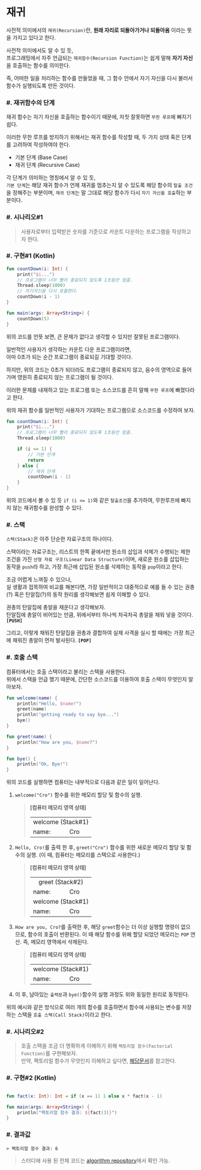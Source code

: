 # 재귀

사전적 의미에서의 `재귀(Recursion)`란, **원래 자리로 되돌아가거나 되돌아옴** 이라는 뜻을 가지고 있다고 한다.

사전적 의미에서도 알 수 있 듯,  
프로그래밍에서 자주 언급되는 `재귀함수(Recursion Function)`는 쉽게 말해 **자기 자신**을 호출하는 함수를 의미한다.

즉, 어떠한 일을 처리하는 함수를 만들었을 때, 그 함수 안에서 자기 자신을 다시 불러서 함수가 실행되도록 만든 것이다.

### \#. 재귀함수의 단계
재귀 함수는 자기 자신을 호출하는 함수이기 때문에, 자칫 잘못하면 `무한 루프`에 빠지기 쉽다.  

이러한 무한 루프를 방지하기 위해서는 재귀 함수를 작성할 때, 두 가지 상태 혹은 단계를 고려하여 작성하여야 한다.

* 기본 단계 (Base Case)
* 재귀 단계 (Recursive Case)

각 단계가 의미하는 명칭에서 알 수 있 듯,  
`기본 단계`는 해당 재귀 함수가 언제 재귀를 멈추는지 알 수 있도록 해당 함수의 `탈출 조건`을 정해주는 부분이며, `재귀 단계`는 말 그대로 해당 함수가 다시 `자기 자신을 호출`하는 부분이다.

### \#. 시나리오#1
> 사용자로부터 입력받은 숫자를 기준으로 카운트 다운하는 프로그램을 작성하고자 한다.

### \#. 구현#1 (Kotlin)
``` kotlin
fun countDown(i: Int) {
    print("$i...")
    // 프로그램이 너무 빨리 종료되지 않도록 1초동안 멈춤.
    Thread.sleep(1000)
    // 자기자신을 다시 호출한다.
    countDown(i - 1)
}

fun main(args: Array<String>) {
    countDown(5)
}
```

위의 코드를 언뜻 보면, 큰 문제가 없다고 생각할 수 있지만 잘못된 프로그램이다.

일반적인 사용자가 생각하는 카운트 다운 프로그램이라면,  
아마 0초가 되는 순간 프로그램이 종료되길 기대할 것이다.

하지만, 위의 코드는 0초가 되더라도 프로그램이 종료되지 않고, 음수의 영역으로 들어가며 영원히 종료되지 않는 프로그램이 될 것이다.

이러한 문제를 내재하고 있는 프로그램 또는 소스코드를 흔히 말해 `무한 루프`에 빠졌다라고 한다.

위의 재귀 함수를 일반적인 사용자가 기대하는 프로그램으로 소스코드를 수정하여 보자.

```kotlin
fun countDown(i: Int) {
    print("$i...")
    // 프로그램이 너무 빨리 종료되지 않도록 1초동안 멈춤.
    Thread.sleep(1000)

    if (i <= 1) {
        // 기본 단계
        return
    } else {
        // 재귀 단계
        countDown(i - 1)
    }
}
```
위의 코드에서 볼 수 있 듯 `if (i <= 1)`와 같은 `탈출조건`을 추가하여, 무한루프에 빠지지 않는 재귀함수를 완성할 수 있다.

### \#. 스택
`스택(Stack)`은 아주 단순한 자료구조의 하나이다.

스택이라는 자료구조는, 리스트의 한쪽 끝에서만 원소의 삽입과 삭제가 수행되는 제한 조건을 가진 `선형 자료 구조(Linear Data Structure)`이며, 새로운 원소를 삽입하는 동작을 `push`라 하고, 가장 최근에 삽입된 원소를 삭제하는 동작을 `pop`이라고 한다.

조금 어렵게 느껴질 수 있으나,  
실 생활과 접목하여 비교를 해본다면, 가장 일반적이고 대중적으로 예를 들 수 있는 권총(?) 혹은 탄알집(?)의 동작 원리를 생각해보면 쉽게 이해할 수 있다.

권총의 탄알집에 총알을 채운다고 생각해보자.  
탄알집에 총알이 비어있는 만큼, 위에서부터 하나씩 차곡차곡 총알을 채워 넣을 것이다. **`[PUSH]`**

그리고, 이렇게 채워진 탄알집을 권총과 결합하여 실제 사격을 실시 할 때에는 가장 최근에 채워진 총알이 먼저 발사된다. **`[POP]`**

### \#. 호출 스택
컴퓨터에서는 호출 스택이라고 불리는 스택을 사용한다.  
위에서 스택을 언급 했기 때문에, 간단한 소스코드를 이용하여 호출 스택이 무엇인지 알아보자.

``` kotlin
fun welcome(name) {
    println("Hello, $name!")
    greet(name)
    println("getting ready to say bye...")
    bye()
}

fun greet(name) {
    println("How are you, $name?")
}

fun bye() {
    println("Ok, Bye!")
}
```
위의 코드를 실행하면 컴퓨터는 내부적으로 다음과 같은 일이 일어난다.

1) `welcome("Cro")` 함수를 위한 메모리 할당 및 함수의 실행.
    > **[컴퓨터 메모리 영역 상태]**
    > <table>
    > <tr>
    > <td colspan="2" align="center">welcome (Stack#1)</td>
    > </tr>
    > <tr>
    > <td>name:</td>
    > <td>Cro</td>
    > </tr>
    > </table>
2) `Hello, Cro!`를 출력 한 후, `greet("Cro")` 함수를 위한 새로운 메모리 할당 및 함수의 실행. (이 때, 컴퓨터는 메모리를 스택으로 사용한다.)
    > **[컴퓨터 메모리 영역 상태]**
    > <table>
    > <tr>
    > <td colspan="2" align="center">greet (Stack#2)</td>
    > </tr>
    > <tr>
    > <td>name:</td>
    > <td>Cro</td>
    > </tr>
    > <tr>
    > <td colspan="2" align="center">welcome (Stack#1)</td>
    > </tr>
    > <tr>
    > <td>name:</td>
    > <td>Cro</td>
    > </tr>
    > </table>
3) `How are you, Cro?`를 출력한 후, 해당 `greet`함수는 더 이상 실행할 명령이 없으므로, 함수의 호출이 반환된다. 이 때 해당 함수를 위해 할당 되었던 메모리는 `POP` 연산. 즉, 메모리 영역에서 삭제된다.
    > **[컴퓨터 메모리 영역 상태]**
    > <table>
    > <tr>
    > <td colspan="2" align="center">welcome (Stack#1)</td>
    > </tr>
    > <tr>
    > <td>name:</td>
    > <td>Cro</td>
    > </tr>
    > </table>
4) 이 후, 남아있는 `출력문`과 `bye()`함수의 실행 과정도 위와 동일한 원리로 동작된다.

위의 예시와 같은 방식으로 여러 개의 함수를 호출하면서 함수에 사용되는 변수를 저장하는 스택을 `호출 스택(Call Stack)`이라고 한다.

### \#. 시나리오#2
> 호출 스택을 조금 더 명확하게 이해하기 위해 `팩토리얼 함수(Factorial Function)`를 구현해보자.  
> 만약, 팩토리얼 함수가 무엇인지 이해하고 싶다면, [해당문서][factorial]를 참고한다.

### \#. 구현#2 (Kotlin)
``` kotlin

fun fact(x: Int): Int = if (x == 1) 1 else x * fact(x - 1)

fun main(args: Array<String>) {
    println("팩토리얼 함수 결과: ${fact(3)}")
}
```

### \#. 결과값
```
> 팩토리얼 함수 결과: 6
```

> 스터디에 사용 된 전체 코드는 [algorithm repository][repository]에서 확인 가능.

[repository]: https://github.com/dev-juyoung/algorithm-study
[factorial]: http://terms.naver.com/entry.nhn?docId=2455042&cid=42346&categoryId=42346